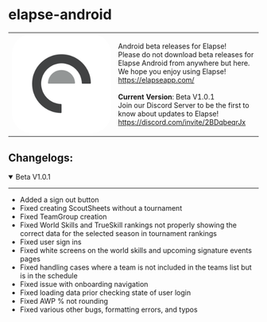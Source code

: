 # elapse-android
<table>
<td width="200px">
<img src="images/elapseLogo.png" alt="elapse logo" width="100%" style="border-radius: 20%;"/>
</td>
<td>
Android beta releases for Elapse!<br>
Please do not download beta releases for Elapse Android from anywhere but here.<br>
We hope you enjoy using Elapse!<br>
<a href="https://elapseapp.com/">https://elapseapp.com/</a><br><br>
<b>Current Version</b>: Beta V1.0.1<br>
Join our Discord Server to be the first to know about updates to Elapse! <br>
<a href=https://discord.com/invite/2BDqbeqrJx>https://discord.com/invite/2BDqbeqrJx</a>
</td>
</table>

## Changelogs:

<details open>
<summary>Beta V1.0.1</summary>
<hr>

- Added a sign out button  
- Fixed creating ScoutSheets without a tournament
- Fixed TeamGroup creation
- Fixed World Skills and TrueSkill rankings not properly showing the correct data for the selected season in tournament rankings  
- Fixed user sign ins  
- Fixed white screens on the world skills and upcoming signature events pages  
- Fixed handling cases where a team is not included in the teams list but is in the schedule  
- Fixed issue with onboarding navigation  
- Fixed loading data prior checking state of user login  
- Fixed AWP % not rounding  
- Fixed various other bugs, formatting errors, and typos
</details>